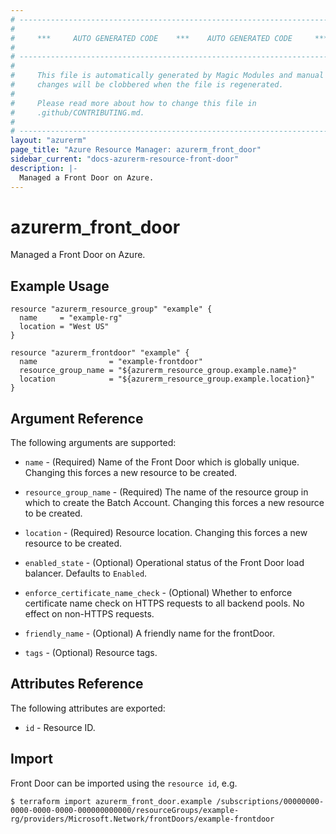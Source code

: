 ```yaml
---
# ----------------------------------------------------------------------------
#
#     ***     AUTO GENERATED CODE    ***    AUTO GENERATED CODE     ***
#
# ----------------------------------------------------------------------------
#
#     This file is automatically generated by Magic Modules and manual
#     changes will be clobbered when the file is regenerated.
#
#     Please read more about how to change this file in
#     .github/CONTRIBUTING.md.
#
# ----------------------------------------------------------------------------
layout: "azurerm"
page_title: "Azure Resource Manager: azurerm_front_door"
sidebar_current: "docs-azurerm-resource-front-door"
description: |-
  Managed a Front Door on Azure.
---
```


# azurerm_front_door

Managed a Front Door on Azure.


## Example Usage

```hcl
resource "azurerm_resource_group" "example" {
  name     = "example-rg"
  location = "West US"
}

resource "azurerm_frontdoor" "example" {
  name                = "example-frontdoor"
  resource_group_name = "${azurerm_resource_group.example.name}"
  location            = "${azurerm_resource_group.example.location}"
}
```

## Argument Reference

The following arguments are supported:

* `name` - (Required) Name of the Front Door which is globally unique. Changing this forces a new resource to be created.

* `resource_group_name` - (Required) The name of the resource group in which to create the Batch Account. Changing this forces a new resource to be created.

* `location` - (Required) Resource location. Changing this forces a new resource to be created.

* `enabled_state` - (Optional) Operational status of the Front Door load balancer. Defaults to `Enabled`.

* `enforce_certificate_name_check` - (Optional) Whether to enforce certificate name check on HTTPS requests to all backend pools. No effect on non-HTTPS requests.

* `friendly_name` - (Optional) A friendly name for the frontDoor.

* `tags` - (Optional) Resource tags.

## Attributes Reference

The following attributes are exported:

* `id` - Resource ID.


## Import

Front Door can be imported using the `resource id`, e.g.

```shell
$ terraform import azurerm_front_door.example /subscriptions/00000000-0000-0000-0000-000000000000/resourceGroups/example-rg/providers/Microsoft.Network/frontDoors/example-frontdoor
```
